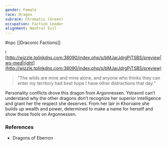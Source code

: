 ```yaml
---
gender: Female
race: Dragon
subrace: Chromatic (Green)
occupation: Faction Leader
alignment: Neutral Evil
---
```

 #npc [[Draconic Factions]]

![http://wizzle.tplinkdns.com:38090/index.php/s/bMJarJdrgPjTSBS/preview|ws-med|right](http://wizzle.tplinkdns.com:38090/index.php/s/bMJarJdrgPjTSBS/preview)

>"The wilds are mine and mine alone, and anyone who thinks they can enter my territory had best hope I have other distractions that day."

Personality conflicts drove this dragon from Argonnessen. Ystravnil can’t understand why the other dragons don’t recognize her superior intelligence and grant her the respect she deserves. From her lair in Khorvaire she builds up wealth and power, determined to make a name for herself and show those fools on Argonnessen.

### References

* Dragons of Eberron
